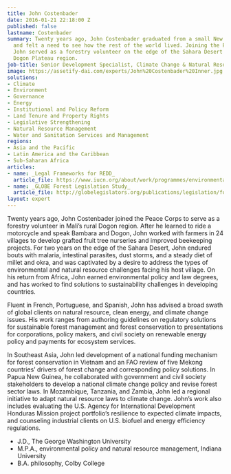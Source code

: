 ```yaml
---
title: John Costenbader
date: 2016-01-21 22:18:00 Z
published: false
lastname: Costenbader
summary: Twenty years ago, John Costenbader graduated from a small New England college
  and felt a need to see how the rest of the world lived. Joining the Peace Corps,
  John served as a forestry volunteer on the edge of the Sahara Desert in Mali's remote
  Dogon Plateau region.
job-title: Senior Development Specialist, Climate Change & Natural Resource Management
image: https://assetify-dai.com/experts/John%20Costenbader%20Inner.jpg
solutions:
- Climate
- Environment
- Governance
- Energy
- Institutional and Policy Reform
- Land Tenure and Property Rights
- Legislative Strengthening
- Natural Resource Management
- Water and Sanitation Services and Management
regions:
- Asia and the Pacific
- Latin America and the Caribbean
- Sub-Saharan Africa
articles:
- name: _Legal Frameworks for REDD_
  article_file: https://www.iucn.org/about/work/programmes/environmental_law/elp_resources/elp_res_publications/?uPubsID=3943
- name: _GLOBE Forest Legislation Study_
  article_file: http://globelegislators.org/publications/legislation/forest-new
layout: expert
---
```


Twenty years ago, John Costenbader joined the Peace Corps to serve as a forestry volunteer in Mali’s rural Dogon region. After he learned to ride a motorcycle and speak Bambara and Dogon, John worked with farmers in 24 villages to develop grafted fruit tree nurseries and improved beekeeping projects. For two years on the edge of the Sahara Desert, John endured bouts with malaria, intestinal parasites, dust storms, and a steady diet of millet and okra, and was captivated by a desire to address the types of environmental and natural resource challenges facing his host village. On his return from Africa, John earned environmental policy and law degrees, and has worked to find solutions to sustainability challenges in developing countries.

Fluent in French, Portuguese, and Spanish, John has advised a broad swath of global clients on natural resource, clean energy, and climate change issues. His work ranges from authoring guidelines on regulatory solutions for sustainable forest management and forest conservation to presentations for corporations, policy makers, and civil society on renewable energy policy and payments for ecosystem services. 

In Southeast Asia, John led development of a national funding mechanism for forest conservation in Vietnam and an FAO review of five Mekong countries’ drivers of forest change and corresponding policy solutions. In Papua New Guinea, he collaborated with government and civil society stakeholders to develop a national climate change policy and revise forest sector laws. In Mozambique, Tanzania, and Zambia, John led a regional initiative to adapt natural resource laws to climate change. John’s work also includes evaluating the U.S. Agency for International Development Honduras Mission project portfolio’s resilience to expected climate impacts, and counseling industrial clients on U.S. biofuel and energy efficiency regulations. 

* J.D., The George Washington University
* M.P.A., environmental policy and natural resource management, Indiana University
* B.A. philosophy, Colby College